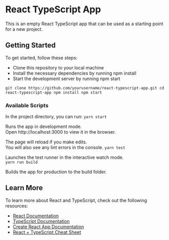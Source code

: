 # React TypeScript App

This is an empty React TypeScript app that can be used as a starting point for a new project.

## Getting Started

To get started, follow these steps:

- Clone this repository to your local machine
- Install the necessary dependencies by running npm install
- Start the development server by running npm start

`
git clone https://github.com/yourusername/react-typescript-app.git
cd react-typescript-app
npm install
npm start
`

### Available Scripts

In the project directory, you can run:
`yarn start`

Runs the app in development mode.<br />
Open http://localhost:3000 to view it in the browser.

The page will reload if you make edits.<br />
You will also see any lint errors in the console.
`yarn test`

Launches the test runner in the interactive watch mode.<br />
`yarn run build`

Builds the app for production to the build folder.<br />

## Learn More

To learn more about React and TypeScript, check out the following resources:

- [React Documentation](https://beta.reactjs.org/)
- [TypeScript Documentation](https://www.typescriptlang.org/docs/)
- [Create React App Documentation](https://create-react-app.dev/docs/getting-started/)
- [React + TypeScript Cheat Sheet](https://github.com/typescript-cheatsheets/react-typescript-cheatsheet)